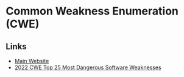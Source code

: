 # Common Weakness Enumeration (CWE)

## Links

- [Main Website](https://cwe.mitre.org/)
- [2022 CWE Top 25 Most Dangerous Software Weaknesses](https://cwe.mitre.org/top25/archive/2022/2022_cwe_top25.html)

<!--
- Porous Defenses
  - Week Password
  - Non-protected Credentials
  - Single Factor Authentication
  - Insecurely Inherited Permissions
  - Non-expiring Sessions
- Risky Resource Management
- Insecure Interaction Between Components
-->
